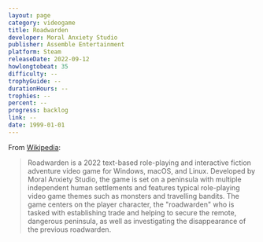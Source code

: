 ```yaml
---
layout: page
category: videogame
title: Roadwarden
developer: Moral Anxiety Studio
publisher: Assemble Entertainment
platform: Steam
releaseDate: 2022-09-12
howlongtobeat: 35
difficulty: --
trophyGuide: --
durationHours: --
trophies: --
percent: --
progress: backlog
link: --
date: 1999-01-01
---
```


From [Wikipedia](https://en.wikipedia.org/wiki/Roadwarden):

> Roadwarden is a 2022 text-based role-playing and interactive fiction adventure video game for Windows, macOS, and Linux. Developed by Moral Anxiety Studio, the game is set on a peninsula with multiple independent human settlements and features typical role-playing video game themes such as monsters and travelling bandits. The game centers on the player character, the "roadwarden" who is tasked with establishing trade and helping to secure the remote, dangerous peninsula, as well as investigating the disappearance of the previous roadwarden.
